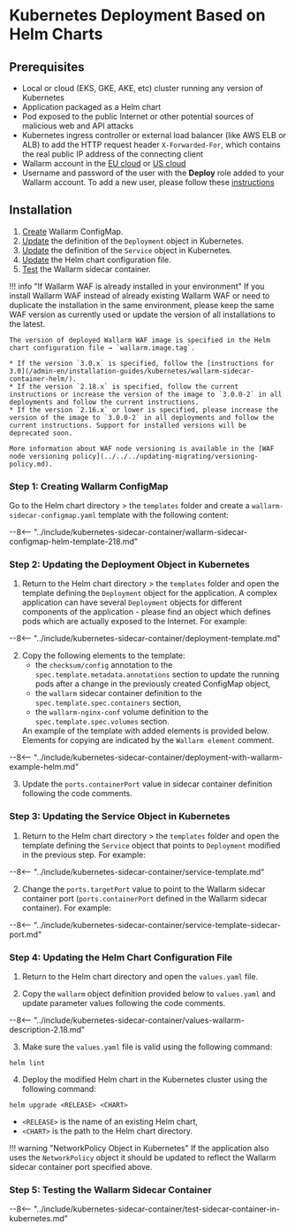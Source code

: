 # Kubernetes Deployment Based on Helm Charts

## Prerequisites

* Local or cloud (EKS, GKE, AKE, etc) cluster running any version of Kubernetes
* Application packaged as a Helm chart
* Pod exposed to the public Internet or other potential sources of malicious web and API attacks
* Kubernetes ingress controller or external load balancer (like AWS ELB or ALB) to add the HTTP request header `X-Forwarded-For`, which contains the real public IP address of the connecting client
* Wallarm account in the [EU cloud](https://my.wallarm.com/) or [US cloud](https://us1.my.wallarm.com/)
* Username and password of the user with the **Deploy** role added to your Wallarm account. To add a new user, please follow these [instructions](../../../user-guides/settings/users.md#create-a-user)

## Installation

1. [Create](#step-1-creating-wallarm-configmap) Wallarm ConfigMap.
3. [Update](#step-2-updating-the-deployment-object-in-kubernetes) the definition of the `Deployment` object in Kubernetes.
4. [Update](#step-3-updating-the-service-object-in-kubernetes) the definition of the `Service` object in Kubernetes.
5. [Update](#step-4-updating-the-helm-chart-configuration-file) the Helm chart configuration file.
6. [Test](#step-5-testing-the-wallarm-sidecar-container) the Wallarm sidecar container.

!!! info "If Wallarm WAF is already installed in your environment"
    If you install Wallarm WAF instead of already existing Wallarm WAF or need to duplicate the installation in the same environment, please keep the same WAF version as currently used or update the version of all installations to the latest.

    The version of deployed Wallarm WAF image is specified in the Helm chart configuration file → `wallarm.image.tag`.

    * If the version `3.0.x` is specified, follow the [instructions for 3.0](/admin-en/installation-guides/kubernetes/wallarm-sidecar-container-helm/).
    * If the version `2.18.x` is specified, follow the current instructions or increase the version of the image to `3.0.0-2` in all deployments and follow the current instructions.
    * If the version `2.16.x` or lower is specified, please increase the version of the image to `3.0.0-2` in all deployments and follow the current instructions. Support for installed versions will be deprecated soon.

    More information about WAF node versioning is available in the [WAF node versioning policy](../../../updating-migrating/versioning-policy.md).

### Step 1: Creating Wallarm ConfigMap

Go to the Helm chart directory > the `templates` folder and create a `wallarm-sidecar-configmap.yaml` template with the following content:

--8<-- "../include/kubernetes-sidecar-container/wallarm-sidecar-configmap-helm-template-218.md"

### Step 2: Updating the Deployment Object in Kubernetes

<ol start="1"><li>Return to the Helm chart directory > the <code>templates</code> folder and open the template defining the <code>Deployment</code> object for the application. A complex application can have several <code>Deployment</code> objects for different components of the application - please find an object which defines pods which are actually exposed to the Internet. For example:</li></ol>

--8<-- "../include/kubernetes-sidecar-container/deployment-template.md"

<ol start="2"><li>Copy the following elements to the template:<ul><li>the <code>checksum/config</code> annotation to the <code>spec.template.metadata.annotations</code> section to update the running pods after a change in the previously created ConfigMap object,</li><li>the <code>wallarm</code> sidecar container definition to the <code>spec.template.spec.containers</code> section,</li><li>the <code>wallarm-nginx-conf</code> volume definition to the <code>spec.template.spec.volumes</code> section.</li></ul>An example of the template with added elements is provided below. Elements for copying are indicated by the <code>Wallarm element</code> comment.</li></li></ol>

--8<-- "../include/kubernetes-sidecar-container/deployment-with-wallarm-example-helm.md"

<ol start="3"><li>Update the <code>ports.containerPort</code> value in sidecar container definition following the code comments.</li></ol>

### Step 3: Updating the Service Object in Kubernetes

<ol start="1"><li>Return to the Helm chart directory > the <code>templates</code> folder and open the template defining the <code>Service</code> object that points to <code>Deployment</code> modified in the previous step. For example:</li></ol>

--8<-- "../include/kubernetes-sidecar-container/service-template.md"

<ol start="2"><li>Change the <code>ports.targetPort</code> value to point to the Wallarm sidecar container port (<code>ports.containerPort</code> defined in the Wallarm sidecar container). For example:</li></ol>

--8<-- "../include/kubernetes-sidecar-container/service-template-sidecar-port.md"

### Step 4: Updating the Helm Chart Configuration File

<ol start="1"><li>Return to the Helm chart directory and open the <code>values.yaml</code> file.</li></ol>

<ol start="2"><li>Copy the <code>wallarm</code> object definition provided below to <code>values.yaml</code> and update parameter values following the code comments.</li></ol>

--8<-- "../include/kubernetes-sidecar-container/values-wallarm-description-2.18.md"

<ol start="3"><li>Make sure the <code>values.yaml</code> file is valid using the following command:</li></ol>

```
helm lint
```

<ol start="4"><li>Deploy the modified Helm chart in the Kubernetes cluster using the following command:</li></ol>

```
helm upgrade <RELEASE> <CHART>
```

* `<RELEASE>` is the name of an existing Helm chart,
* `<CHART>` is the path to the Helm chart directory.

!!! warning "NetworkPolicy Object in Kubernetes"
    If the application also uses the `NetworkPolicy` object it should be updated to reflect the Wallarm sidecar container port specified above.

### Step 5: Testing the Wallarm Sidecar Container

--8<-- "../include/kubernetes-sidecar-container/test-sidecar-container-in-kubernetes.md"

